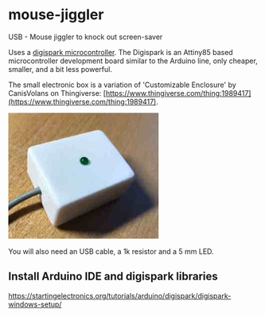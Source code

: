 # mouse-jiggler
USB - Mouse jiggler to knock out screen-saver

Uses a [digispark microcontroller](http://digistump.com/products/1).
The Digispark is an Attiny85 based microcontroller development board similar to the Arduino line, only cheaper, smaller, and a bit less powerful.

The small electronic box is a variation of 'Customizable Enclosure' by CanisVolans on Thingiverse: [https://www.thingiverse.com/thing:1989417](https://www.thingiverse.com/thing:1989417).

![mouse_jiggler.jpg](https://github.com/hilch/mouse-jiggler/blob/main/MouseJiggler.jpg)

You will also need an USB cable, a 1k resistor and a 5 mm LED.

## Install Arduino IDE and digispark libraries

https://startingelectronics.org/tutorials/arduino/digispark/digispark-windows-setup/






